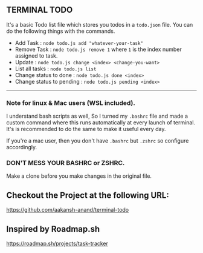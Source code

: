 ## TERMINAL TODO

It's a basic Todo list file which stores you todos in a `todo.json` file. You can do the following things with the commands.

- Add Task : `node todo.js add "whatever-your-task"`
- Remove Task : `node todo.js remove 1` where `1` is the index number assigned to task.
- Update : `node todo.js change <index> <change-you-want>`
- List all tasks : `node todo.js list`
- Change status to done : `node todo.js done <index>`
- Change status to pending : `node todo.js pending <index>`

---

### Note for linux & Mac users (WSL included).

I understand bash scripts as well, So I turned my `.bashrc` file and made a custom command where this runs automatically at every launch of terminal. It's is recommended to do the same to make it useful every day.

If you're a mac user, then you don't have `.bashrc` but `.zshrc` so configure accordingly.

### DON'T MESS YOUR BASHRC or ZSHRC.

Make a clone before you make changes in the original file.

## Checkout the Project at the following URL:

https://github.com/aakansh-anand/terminal-todo

## Inspired by Roadmap.sh
https://roadmap.sh/projects/task-tracker
